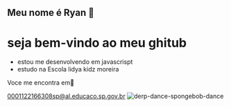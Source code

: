 ## Meu nome é Ryan 💙
# seja bem-vindo ao meu ghitub
-  estou me desenvolvendo em javascrispt
-  estudo na Escola lidya kidz moreira

Voce me encontra em📧

 0001122166308sp@al.educaco.sp.gov.br
![derp-dance-spongebob-dance](https://github.com/user-attachments/assets/adaf0b9d-f32d-4db0-b4a7-943791e6c9b1)



 
